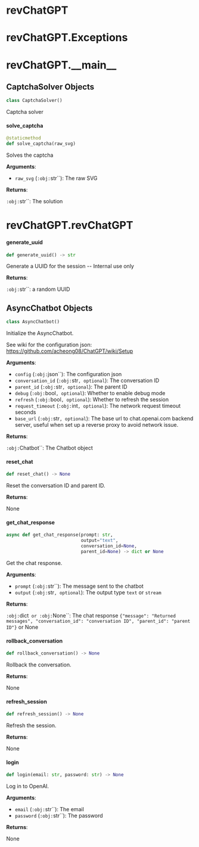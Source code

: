 <a id="revChatGPT"></a>

# revChatGPT

<a id="revChatGPT.Exceptions"></a>

# revChatGPT.Exceptions

<a id="revChatGPT.__main__"></a>

# revChatGPT.\_\_main\_\_

<a id="revChatGPT.__main__.CaptchaSolver"></a>

## CaptchaSolver Objects

```python
class CaptchaSolver()
```

Captcha solver

<a id="revChatGPT.__main__.CaptchaSolver.solve_captcha"></a>

#### solve\_captcha

```python
@staticmethod
def solve_captcha(raw_svg)
```

Solves the captcha

**Arguments**:

- `raw_svg` (`:obj:`str``): The raw SVG

**Returns**:

`:obj:`str``: The solution

<a id="revChatGPT.revChatGPT"></a>

# revChatGPT.revChatGPT

<a id="revChatGPT.revChatGPT.generate_uuid"></a>

#### generate\_uuid

```python
def generate_uuid() -> str
```

Generate a UUID for the session -- Internal use only

**Returns**:

`:obj:`str``: a random UUID

<a id="revChatGPT.revChatGPT.AsyncChatbot"></a>

## AsyncChatbot Objects

```python
class AsyncChatbot()
```

Initialize the AsyncChatbot.

See wiki for the configuration json:
https://github.com/acheong08/ChatGPT/wiki/Setup

**Arguments**:

- `config` (`:obj:`json``): The configuration json
- `conversation_id` (`:obj:`str`, optional`): The conversation ID
- `parent_id` (`:obj:`str`, optional`): The parent ID
- `debug` (`:obj:`bool`, optional`): Whether to enable debug mode
- `refresh` (`:obj:`bool`, optional`): Whether to refresh the session
- `request_timeout` (`:obj:`int`, optional`): The network request timeout seconds
- `base_url` (`:obj:`str`, optional`): The base url to chat.openai.com backend server,
useful when set up a reverse proxy to avoid network issue.

**Returns**:

`:obj:`Chatbot``: The Chatbot object

<a id="revChatGPT.revChatGPT.AsyncChatbot.reset_chat"></a>

#### reset\_chat

```python
def reset_chat() -> None
```

Reset the conversation ID and parent ID.

**Returns**:

None

<a id="revChatGPT.revChatGPT.AsyncChatbot.get_chat_response"></a>

#### get\_chat\_response

```python
async def get_chat_response(prompt: str,
                            output="text",
                            conversation_id=None,
                            parent_id=None) -> dict or None
```

Get the chat response.

**Arguments**:

- `prompt` (`:obj:`str``): The message sent to the chatbot
- `output` (`:obj:`str`, optional`): The output type `text` or `stream`

**Returns**:

`:obj:`dict` or :obj:`None``: The chat response `{"message": "Returned messages", "conversation_id": "conversation ID", "parent_id": "parent ID"}` or None

<a id="revChatGPT.revChatGPT.AsyncChatbot.rollback_conversation"></a>

#### rollback\_conversation

```python
def rollback_conversation() -> None
```

Rollback the conversation.

**Returns**:

None

<a id="revChatGPT.revChatGPT.AsyncChatbot.refresh_session"></a>

#### refresh\_session

```python
def refresh_session() -> None
```

Refresh the session.

**Returns**:

None

<a id="revChatGPT.revChatGPT.AsyncChatbot.login"></a>

#### login

```python
def login(email: str, password: str) -> None
```

Log in to OpenAI.

**Arguments**:

- `email` (`:obj:`str``): The email
- `password` (`:obj:`str``): The password

**Returns**:

None

